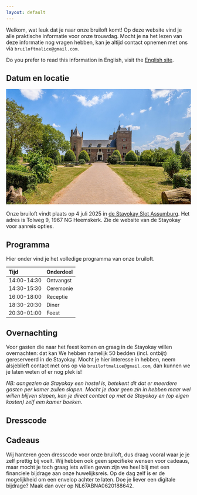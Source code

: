 ```yaml
---
layout: default
---
```


Welkom, wat leuk dat je naar onze bruiloft komt!
Op deze website vind je alle praktische informatie voor onze trouwdag.
Mocht je na het lezen van deze informatie nog vragen hebben, kan je altijd contact opnemen met ons via `bruiloftmalice@gmail.com`.

Do you prefer to read this information in English, visit the [English site](index_EN.md).

## Datum en locatie 

![Slot Assumburg](images/kasteel_small.jpg)

Onze bruiloft vindt plaats op 4 juli 2025 in [de Stayokay Slot Assumburg](https://www.stayokay.com/en/hostel/heemskerk).
Het adres is Tolweg 9, 1967 NG Heemskerk.
Zie de website van de Stayokay voor aanreis opties.

## Programma
Hier onder vind je het volledige programma van onze bruiloft.

| Tijd            | Onderdeel         |
|:----------------|:------------------|
| 14:00-14:30     | Ontvangst         |
| 14:30-15:30     | Ceremonie         |
| 16:00-18:00     | Receptie          |
| 18:30-20:30     | Diner             |
| 20:30-01:00     | Feest             |

## Overnachting
Voor gasten die naar het feest komen en graag in de Stayokay willen overnachten: dat kan
We hebben namelijk 50 bedden (incl. ontbijt) gereserveerd in de Stayokay.
Mocht je hier interesse in hebben, neem alsjeblieft contact met ons op via `bruiloftmalice@gmail.com`, dan kunnen we je laten weten of er nog plek is!

*NB: aangezien de Stayokay een hostel is, betekent dit dat er meerdere gasten per kamer zullen slapen.*
*Mocht je daar geen zin in hebben maar wel willen blijven slapen, kan je direct contact op met de Stayokay en (op eigen kosten) zelf een kamer boeken.*

## Dresscode

## Cadeaus
Wij hanteren geen dresscode voor onze bruiloft, dus draag vooral waar je je zelf prettig bij voelt.
Wij hebben ook geen specifieke wensen voor cadeaus, maar mocht je toch graag iets willen geven zijn we heel blij met een financiele bijdrage aan onze huwelijksreis.
Op de dag zelf is er de mogelijkheid om een envelop achter te laten. Doe je liever een digitale bijdrage? Maak dan over op NL67ABNA0620188642.
